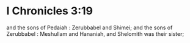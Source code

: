 # I Chronicles 3:19

and the sons of Pedaiah : Zerubbabel and Shimei; and the sons of Zerubbabel : Meshullam and Hananiah, and Shelomith was their sister;
